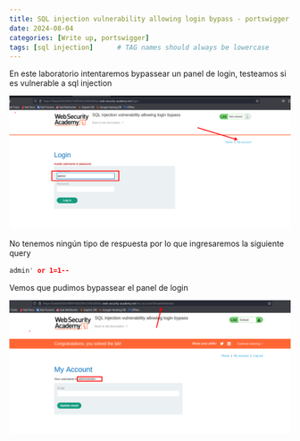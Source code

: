 ```yaml
---
title: SQL injection vulnerability allowing login bypass - portswigger
date: 2024-08-04
categories: [Write up, portswigger]
tags: [sql injection]      # TAG names should always be lowercase
---
```


En este laboratorio intentaremos bypassear un panel de login, testeamos si es vulnerable a sql injection

![20240802095035.png](20240802095035.png)

No tenemos ningún tipo de respuesta por lo que ingresaremos la siguiente query

```c
admin' or 1=1--
```

Vemos que pudimos bypassear el panel de login 

![20240802095133.png](20240802095133.png)
